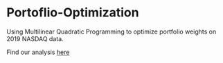 # Portoflio-Optimization
Using Multilinear Quadratic Programming to optimize portfolio weights on 2019 NASDAQ data.

Find our analysis [here](https://github.com/MihirD97/Portoflio-Optimization/blob/main/Portfolio_Optimization.pdf)
